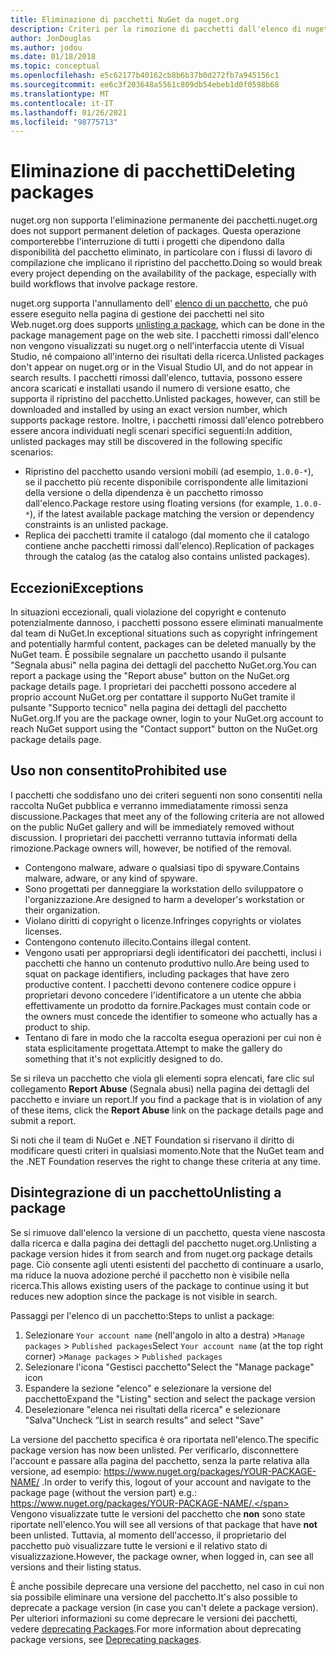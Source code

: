 ```yaml
---
title: Eliminazione di pacchetti NuGet da nuget.org
description: Criteri per la rimozione di pacchetti dall'elenco di nuget.org; l'eliminazione permanente non è supportata, salvo quando i pacchetti violano altri criteri.
author: JonDouglas
ms.author: jodou
ms.date: 01/18/2018
ms.topic: conceptual
ms.openlocfilehash: e5c62177b40162cb8b6b37b0d272fb7a945156c1
ms.sourcegitcommit: ee6c3f203648a5561c809db54ebeb1d0f0598b68
ms.translationtype: MT
ms.contentlocale: it-IT
ms.lasthandoff: 01/26/2021
ms.locfileid: "98775713"
---
```

# <a name="deleting-packages"></a><span data-ttu-id="dd509-103">Eliminazione di pacchetti</span><span class="sxs-lookup"><span data-stu-id="dd509-103">Deleting packages</span></span>

<span data-ttu-id="dd509-104">nuget.org non supporta l'eliminazione permanente dei pacchetti.</span><span class="sxs-lookup"><span data-stu-id="dd509-104">nuget.org does not support permanent deletion of packages.</span></span> <span data-ttu-id="dd509-105">Questa operazione comporterebbe l'interruzione di tutti i progetti che dipendono dalla disponibilità del pacchetto eliminato, in particolare con i flussi di lavoro di compilazione che implicano il ripristino del pacchetto.</span><span class="sxs-lookup"><span data-stu-id="dd509-105">Doing so would break every project depending on the availability of the package, especially with build workflows that involve package restore.</span></span>

<span data-ttu-id="dd509-106">nuget.org supporta l'annullamento dell' [elenco di un pacchetto](#unlisting-a-package), che può essere eseguito nella pagina di gestione dei pacchetti nel sito Web.</span><span class="sxs-lookup"><span data-stu-id="dd509-106">nuget.org does supports [unlisting a package](#unlisting-a-package), which can be done in the package management page on the web site.</span></span> <span data-ttu-id="dd509-107">I pacchetti rimossi dall'elenco non vengono visualizzati su nuget.org o nell'interfaccia utente di Visual Studio, né compaiono all'interno dei risultati della ricerca.</span><span class="sxs-lookup"><span data-stu-id="dd509-107">Unlisted packages don't appear on nuget.org or in the Visual Studio UI, and do not appear in search results.</span></span> <span data-ttu-id="dd509-108">I pacchetti rimossi dall'elenco, tuttavia, possono essere ancora scaricati e installati usando il numero di versione esatto, che supporta il ripristino del pacchetto.</span><span class="sxs-lookup"><span data-stu-id="dd509-108">Unlisted packages, however, can still be downloaded and installed by using an exact version number, which supports package restore.</span></span> <span data-ttu-id="dd509-109">Inoltre, i pacchetti rimossi dall'elenco potrebbero essere ancora individuati negli scenari specifici seguenti:</span><span class="sxs-lookup"><span data-stu-id="dd509-109">In addition, unlisted packages may still be discovered in the following specific scenarios:</span></span>

- <span data-ttu-id="dd509-110">Ripristino del pacchetto usando versioni mobili (ad esempio, `1.0.0-*`), se il pacchetto più recente disponibile corrispondente alle limitazioni della versione o della dipendenza è un pacchetto rimosso dall'elenco.</span><span class="sxs-lookup"><span data-stu-id="dd509-110">Package restore using floating versions (for example, `1.0.0-*`), if the latest available package matching the version or dependency constraints is an unlisted package.</span></span>
- <span data-ttu-id="dd509-111">Replica dei pacchetti tramite il catalogo (dal momento che il catalogo contiene anche pacchetti rimossi dall'elenco).</span><span class="sxs-lookup"><span data-stu-id="dd509-111">Replication of packages through the catalog (as the catalog also contains unlisted packages).</span></span>

## <a name="exceptions"></a><span data-ttu-id="dd509-112">Eccezioni</span><span class="sxs-lookup"><span data-stu-id="dd509-112">Exceptions</span></span>

<span data-ttu-id="dd509-113">In situazioni eccezionali, quali violazione del copyright e contenuto potenzialmente dannoso, i pacchetti possono essere eliminati manualmente dal team di NuGet.</span><span class="sxs-lookup"><span data-stu-id="dd509-113">In exceptional situations such as copyright infringement and potentially harmful content, packages can be deleted manually by the NuGet team.</span></span> <span data-ttu-id="dd509-114">È possibile segnalare un pacchetto usando il pulsante "Segnala abusi" nella pagina dei dettagli del pacchetto NuGet.org.</span><span class="sxs-lookup"><span data-stu-id="dd509-114">You can report a package using the "Report abuse" button on the NuGet.org package details page.</span></span> <span data-ttu-id="dd509-115">I proprietari dei pacchetti possono accedere al proprio account NuGet.org per contattare il supporto NuGet tramite il pulsante "Supporto tecnico" nella pagina dei dettagli del pacchetto NuGet.org.</span><span class="sxs-lookup"><span data-stu-id="dd509-115">If you are the package owner, login to your NuGet.org account to reach NuGet support using the "Contact support" button on the NuGet.org package details page.</span></span>

## <a name="prohibited-use"></a><span data-ttu-id="dd509-116">Uso non consentito</span><span class="sxs-lookup"><span data-stu-id="dd509-116">Prohibited use</span></span>

<span data-ttu-id="dd509-117">I pacchetti che soddisfano uno dei criteri seguenti non sono consentiti nella raccolta NuGet pubblica e verranno immediatamente rimossi senza discussione.</span><span class="sxs-lookup"><span data-stu-id="dd509-117">Packages that meet any of the following criteria are not allowed on the public NuGet gallery and will be immediately removed without discussion.</span></span> <span data-ttu-id="dd509-118">I proprietari dei pacchetti verranno tuttavia informati della rimozione.</span><span class="sxs-lookup"><span data-stu-id="dd509-118">Package owners will, however, be notified of the removal.</span></span>

- <span data-ttu-id="dd509-119">Contengono malware, adware o qualsiasi tipo di spyware.</span><span class="sxs-lookup"><span data-stu-id="dd509-119">Contains malware, adware, or any kind of spyware.</span></span>
- <span data-ttu-id="dd509-120">Sono progettati per danneggiare la workstation dello sviluppatore o l'organizzazione.</span><span class="sxs-lookup"><span data-stu-id="dd509-120">Are designed to harm a developer's workstation or their organization.</span></span>
- <span data-ttu-id="dd509-121">Violano diritti di copyright o licenze.</span><span class="sxs-lookup"><span data-stu-id="dd509-121">Infringes copyrights or violates licenses.</span></span>
- <span data-ttu-id="dd509-122">Contengono contenuto illecito.</span><span class="sxs-lookup"><span data-stu-id="dd509-122">Contains illegal content.</span></span>
- <span data-ttu-id="dd509-123">Vengono usati per appropriarsi degli identificatori dei pacchetti, inclusi i pacchetti che hanno un contenuto produttivo nullo.</span><span class="sxs-lookup"><span data-stu-id="dd509-123">Are being used to squat on package identifiers, including packages that have zero productive content.</span></span> <span data-ttu-id="dd509-124">I pacchetti devono contenere codice oppure i proprietari devono concedere l'identificatore a un utente che abbia effettivamente un prodotto da fornire.</span><span class="sxs-lookup"><span data-stu-id="dd509-124">Packages must contain code or the owners must concede the identifier to someone who actually has a product to ship.</span></span>
- <span data-ttu-id="dd509-125">Tentano di fare in modo che la raccolta esegua operazioni per cui non è stata esplicitamente progettata.</span><span class="sxs-lookup"><span data-stu-id="dd509-125">Attempt to make the gallery do something that it's not explicitly designed to do.</span></span>

<span data-ttu-id="dd509-126">Se si rileva un pacchetto che viola gli elementi sopra elencati, fare clic sul collegamento **Report Abuse** (Segnala abusi) nella pagina dei dettagli del pacchetto e inviare un report.</span><span class="sxs-lookup"><span data-stu-id="dd509-126">If you find a package that is in violation of any of these items, click the **Report Abuse** link on the package details page and submit a report.</span></span>

<span data-ttu-id="dd509-127">Si noti che il team di NuGet e .NET Foundation si riservano il diritto di modificare questi criteri in qualsiasi momento.</span><span class="sxs-lookup"><span data-stu-id="dd509-127">Note that the NuGet team and the .NET Foundation reserves the right to change these criteria at any time.</span></span>

## <a name="unlisting-a-package"></a><span data-ttu-id="dd509-128">Disintegrazione di un pacchetto</span><span class="sxs-lookup"><span data-stu-id="dd509-128">Unlisting a package</span></span>
<span data-ttu-id="dd509-129">Se si rimuove dall'elenco la versione di un pacchetto, questa viene nascosta dalla ricerca e dalla pagina dei dettagli del pacchetto nuget.org.</span><span class="sxs-lookup"><span data-stu-id="dd509-129">Unlisting a package version hides it from search and from nuget.org package details page.</span></span> <span data-ttu-id="dd509-130">Ciò consente agli utenti esistenti del pacchetto di continuare a usarlo, ma riduce la nuova adozione perché il pacchetto non è visibile nella ricerca.</span><span class="sxs-lookup"><span data-stu-id="dd509-130">This allows existing users of the package to continue using it but reduces new adoption since the package is not visible in search.</span></span>

<span data-ttu-id="dd509-131">Passaggi per l'elenco di un pacchetto:</span><span class="sxs-lookup"><span data-stu-id="dd509-131">Steps to unlist a package:</span></span>

1. <span data-ttu-id="dd509-132">Selezionare `Your account name` (nell'angolo in alto a destra) >`Manage packages` > `Published packages`</span><span class="sxs-lookup"><span data-stu-id="dd509-132">Select `Your account name` (at the top right corner) >`Manage packages` > `Published packages`</span></span>
1. <span data-ttu-id="dd509-133">Selezionare l'icona "Gestisci pacchetto"</span><span class="sxs-lookup"><span data-stu-id="dd509-133">Select the "Manage package" icon</span></span>
1. <span data-ttu-id="dd509-134">Espandere la sezione "elenco" e selezionare la versione del pacchetto</span><span class="sxs-lookup"><span data-stu-id="dd509-134">Expand the "Listing" section and select the package version</span></span>
1. <span data-ttu-id="dd509-135">Deselezionare "elenca nei risultati della ricerca" e selezionare "Salva"</span><span class="sxs-lookup"><span data-stu-id="dd509-135">Uncheck “List in search results” and select "Save"</span></span>

<span data-ttu-id="dd509-136">La versione del pacchetto specifica è ora riportata nell'elenco.</span><span class="sxs-lookup"><span data-stu-id="dd509-136">The specific package version has now been unlisted.</span></span> <span data-ttu-id="dd509-137">Per verificarlo, disconnettere l'account e passare alla pagina del pacchetto, senza la parte relativa alla versione, ad esempio: https://www.nuget.org/packages/YOUR-PACKAGE-NAME/ .</span><span class="sxs-lookup"><span data-stu-id="dd509-137">In order to verify this, logout of your account and navigate to the package page (without the version part) e.g.: https://www.nuget.org/packages/YOUR-PACKAGE-NAME/.</span></span> <span data-ttu-id="dd509-138">Vengono visualizzate tutte le versioni del pacchetto che **non** sono state riportate nell'elenco.</span><span class="sxs-lookup"><span data-stu-id="dd509-138">You will see all versions of that package that have **not** been unlisted.</span></span> <span data-ttu-id="dd509-139">Tuttavia, al momento dell'accesso, il proprietario del pacchetto può visualizzare tutte le versioni e il relativo stato di visualizzazione.</span><span class="sxs-lookup"><span data-stu-id="dd509-139">However, the package owner, when logged in, can see all versions and their listing status.</span></span>

<span data-ttu-id="dd509-140">È anche possibile deprecare una versione del pacchetto, nel caso in cui non sia possibile eliminare una versione del pacchetto.</span><span class="sxs-lookup"><span data-stu-id="dd509-140">It's also possible to deprecate a package version (in case you can't delete a package version).</span></span> <span data-ttu-id="dd509-141">Per ulteriori informazioni su come deprecare le versioni dei pacchetti, vedere [deprecating Packages](../deprecate-packages.md).</span><span class="sxs-lookup"><span data-stu-id="dd509-141">For more information about deprecating package versions, see [Deprecating packages](../deprecate-packages.md).</span></span>

